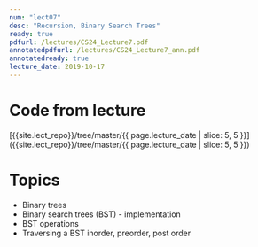 ```yaml
---
num: "lect07"
desc: "Recursion, Binary Search Trees"
ready: true
pdfurl: /lectures/CS24_Lecture7.pdf
annotatedpdfurl: /lectures/CS24_Lecture7_ann.pdf
annotatedready: true
lecture_date: 2019-10-17
---
```


# Code from lecture
[{{site.lect_repo}}/tree/master/{{ page.lecture_date | slice: 5, 5 }}]({{site.lect_repo}}/tree/master/{{ page.lecture_date | slice: 5, 5 }})

# Topics
* Binary trees
* Binary search trees (BST) - implementation
* BST operations 
* Traversing a BST inorder, preorder, post order
